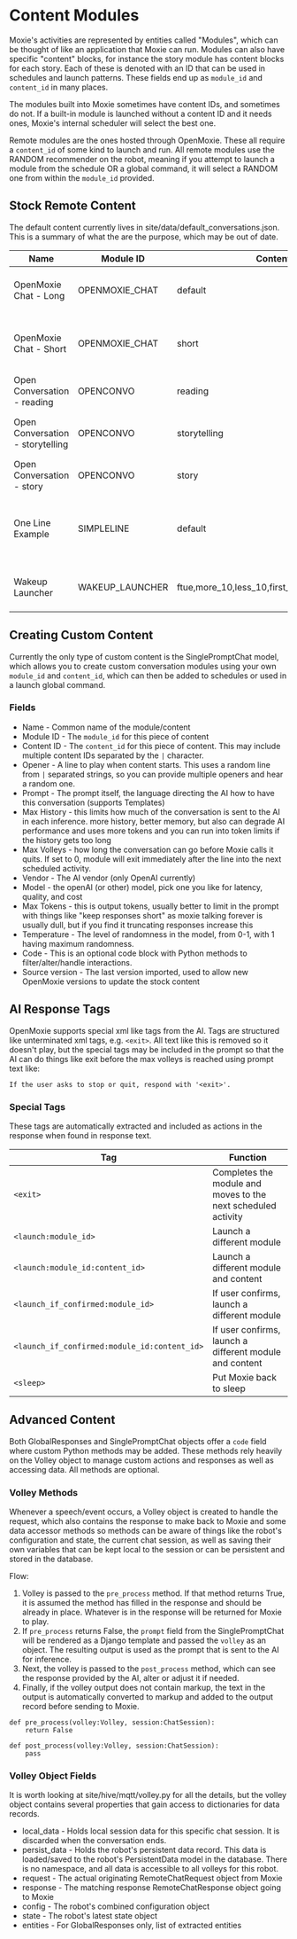 # Content Modules

Moxie's activities are represented by entities called "Modules", which can be thought of like
an application that Moxie can run.  Modules can also have specific "content" blocks, for instance
the story module has content blocks for each story.  Each of these is denoted with an ID that can
be used in schedules and launch patterns.  These fields end up as `module_id` and `content_id` in 
many places.

The modules built into Moxie sometimes have content IDs, and sometimes do not.  If a built-in
module is launched without a content ID and it needs ones, Moxie's internal scheduler will select
the best one.

Remote modules are the ones hosted through OpenMoxie.  These all require a `content_id` of some kind
to launch and run.  All remote modules use the RANDOM recommender on the robot, meaning if you attempt
to launch a module from the schedule OR a global command, it will select a RANDOM one from within the
`module_id` provided.

## Stock Remote Content

The default content currently lives in site/data/default_conversations.json.  This is a summary of what the are the purpose, which may be out of date.

|Name|Module ID|Content ID|Function|
|----|---------|----------|--------|
|OpenMoxie Chat - Long|OPENMOXIE_CHAT|default|Default when asking to chat, can go very long.|
|OpenMoxie Chat - Short|OPENMOXIE_CHAT|short|Default between modules in the schedule, short chats.|
|Open Conversation - reading|OPENCONVO|reading|After READING module, if user wants to chat.|
|Open Conversation - storytelling|OPENCONVO|storytelling|After STORYTELLING module, if user wants to chat.|
|Open Conversation - story|OPENCONVO|story|After STORY module, if user wants to chat.|
|One Line Example|SIMPLELINE|default|An example showing a one line, then exiting to the next scheduled.|
|Wakeup Launcher|WAKEUP_LAUNCHER|ftue,more_10,less_10,first_time_today,scheduled|A wakeup that goes directly into first scheduled item.|

## Creating Custom Content

Currently the only type of custom content is the SinglePromptChat model, which allows you to create
custom conversation modules using your own `module_id` and `content_id`, which can then be added to
schedules or used in a launch global command.

### Fields

* Name - Common name of the module/content
* Module ID - The `module_id` for this piece of content
* Content ID - The `content_id` for this piece of content.  This may include multiple content IDs separated by the `|` character.
* Opener - A line to play when content starts.  This uses a random line from `|` separated strings, so you can provide multiple openers and hear a random one.
* Prompt - The prompt itself, the language directing the AI how to have this conversation (supports Templates)
* Max History - this limits how much of the conversation is sent to the AI in each inference. more history, better memory, but also can degrade AI performance and uses more tokens and you can run into token limits if the history gets too long
* Max Volleys - how long the conversation can go before Moxie calls it quits.  If set to 0, module will exit immediately after the line into the next scheduled activity.
* Vendor - The AI vendor (only OpenAI currently)
* Model - the openAI (or other) model, pick one you like for latency, quality, and cost
* Max Tokens - this is output tokens, usually better to limit in the prompt with things like "keep responses short" as moxie talking forever is usually dull, but if you find it truncating responses increase this
* Temperature - The level of randomness in the model, from 0-1, with 1 having maximum randomness.
* Code - This is an optional code block with Python methods to filter/alter/handle interactions.
* Source version - The last version imported, used to allow new OpenMoxie versions to update the stock content

## AI Response Tags

OpenMoxie supports special xml like tags from the AI.  Tags are structured like unterminated xml tags, e.g. `<exit>`.  All text like this is removed so it doesn't play, but the special tags may be included in the
prompt so that the AI can do things like exit before the max volleys is reached using prompt text like:

```
If the user asks to stop or quit, respond with '<exit>'.
```

### Special Tags

These tags are automatically extracted and included as actions in the response when found in response text.

|Tag|Function|
|---|--------|
|`<exit>`|Completes the module and moves to the next scheduled activity|
|`<launch:module_id>`|Launch a different module|
|`<launch:module_id:content_id>`|Launch a different module and content|
|`<launch_if_confirmed:module_id>`|If user confirms, launch a different module|
|`<launch_if_confirmed:module_id:content_id>`|If user confirms, launch a different module and content|
|`<sleep>`|Put Moxie back to sleep|

## Advanced Content

Both GlobalResponses and SinglePromptChat objects offer a `code` field where custom Python methods may
be added.  These methods rely heavily on the Volley object to manage custom actions and responses as well
as accessing data. All methods are optional.

### Volley Methods

Whenever a speech/event occurs, a Volley object is created to handle the request, which also contains the
response to make back to Moxie and some data accessor methods so methods can be aware of things like the
robot's configuration and state, the current chat session, as well as saving their own variables that can be kept local to the session or can be persistent and stored in the database.

Flow:
1. Volley is passed to the `pre_process` method.  If that method returns True, it is assumed the method has filled in the response and should be already in place.  Whatever is in the response will be returned for Moxie to play.
2. If `pre_process` returns False, the `prompt` field from the SinglePromptChat will be rendered as a Django template and passed the `volley` as an object.  The resulting output is used as the prompt that is sent to the AI for inference.
3. Next, the volley is passed to the `post_process` method, which can see the response provided by the AI, alter or adjust it if needed.
4. Finally, if the volley output does not contain markup, the text in the output is automatically converted to markup and added to the output record before sending to Moxie.

```
def pre_process(volley:Volley, session:ChatSession):
    return False

def post_process(volley:Volley, session:ChatSession):
    pass
```

### Volley Object Fields

It is worth looking at site/hive/mqtt/volley.py for all the details, but the volley object contains several properties that gain access to dictionaries for data records.

* local_data - Holds local session data for this specific chat session.  It is discarded when the conversation ends.
* persist_data - Holds the robot's persistent data record.  This data is loaded/saved to the robot's PersistentData model in the database.  There is no namespace, and all data is accessible to all volleys for this robot.
* request - The actual originating RemoteChatRequest object from Moxie
* response - The matching response RemoteChatResponse object going to Moxie
* config - The robot's combined configuration object
* state - The robot's latest state object
* entities - For GlobalResponses only, list of extracted entities

